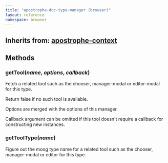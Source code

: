 ```yaml
---
title: "apostrophe-doc-type-manager (browser)"
layout: reference
namespace: browser
---
```

## Inherits from: [apostrophe-context](../apostrophe-utils/browser-apostrophe-context.html)

## Methods
### getTool(*name*, *options*, *callback*)
Fetch a related tool such as the chooser, manager-modal or editor-modal for this type.

Return false if no such tool is available.

Options are merged with the options of this manager.

Callback argument can be omitted if this tool doesn't require a callback for
constructing new instances.
### getToolType(*name*)
Figure out the moog type name for a related tool such as the chooser, manager-modal
or editor for this type.
